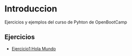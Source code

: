# Introduccion

Ejercicios y ejemplos del curso de Pyhton de OpenBootCamp

## Ejercicios

* [Ejercicio1:Hola Mundo](./Exercises/Ejercicio1.py)